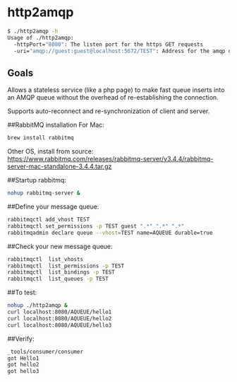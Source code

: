http2amqp
===

```bash
$ ./http2amqp -h
Usage of ./http2amqp:
  -httpPort="8080": The listen port for the https GET requests
  -uri="amqp://guest:guest@localhost:5672/TEST": Address for the amqp or rabbitmq server (including vhost)
  ```
## Goals
Allows a stateless service (like a php page) to make fast queue inserts into an AMQP queue without the overhead of re-establishing the connection.

Supports auto-reconnect and re-synchronization of client and server.

##RabbitMQ installation
For Mac:
```bash
brew install rabbitmq
```
Other OS, install from source: https://www.rabbitmq.com/releases/rabbitmq-server/v3.4.4/rabbitmq-server-mac-standalone-3.4.4.tar.gz

##Startup rabbitmq:
```bash
nohup rabbitmq-server &
```

##Define your message queue:

```bash
rabbitmqctl add_vhost TEST
rabbitmqctl set_permissions -p TEST guest ".*" ".*" ".*"
rabbitmqadmin declare queue --vhost=TEST name=AQUEUE durable=true
```

##Check your new message queue:
```bash
rabbitmqctl  list_vhosts
rabbitmqctl  list_permissions -p TEST
rabbitmqctl  list_bindings -p TEST
rabbitmqctl  list_queues -p TEST
```
##To test:
```bash
nohup ./http2amqp &
curl localhost:8080/AQUEUE/hello1
curl localhost:8080/AQUEUE/hello2
curl localhost:8080/AQUEUE/hello3
```

##Verify:
```bash
_tools/consumer/consumer
got Hello1
got hello2
got hello3
```
